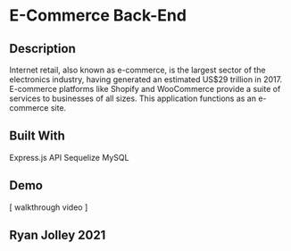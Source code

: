 # E-Commerce Back-End

## Description
Internet retail, also known as e-commerce, is the largest sector of the electronics industry, having generated an estimated US$29 trillion in 2017. E-commerce platforms like Shopify and WooCommerce provide a suite of services to businesses of all sizes. This application functions as an e-commerce site.

## Built With
Express.js API
Sequelize
MySQL

## Demo
[ walkthrough video ] 

## Ryan Jolley 2021
